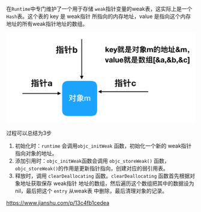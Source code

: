 在`Runtime`中专门维护了一个用于存储 `weak`指针变量的weak表，这实际上是一个`Hash`表。这个表的 key 是 weak指针 所指向的内存地址，value 是指向这个内存地址的所有weak指针地址的数组。

![image](https://raw.githubusercontent.com/alexiiio/LD-Notes/master/pics/weak原理/存储weak的hash表keyvalue.png)



过程可以总结为3步

1. 初始化时：`runtime` 会调用`objc_initWeak` 函数，初始化一个新的 weak指针 指向对象的地址。   
2. 添加引用时：`objc_initWeak`函数会调用 `objc_storeWeak()` 函数， `objc_storeWeak()`的作用是更新指针指向，创建对应的弱引用表。       
3. 释放时，调用 `clearDeallocating` 函数。`clearDeallocating` 函数首先根据对象地址获取保存 weak指针 地址的数组，然后遍历这个数组把其中的数据设为 nil，最后把这个 `entry` 从weak表 中删除，最后清理对象的记录。    


https://www.jianshu.com/p/13c4fb1cedea
